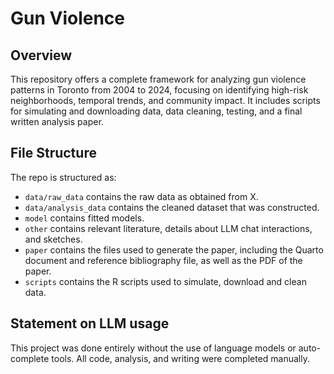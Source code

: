 # Gun Violence

## Overview

This repository offers a complete framework for analyzing gun violence patterns in Toronto from 2004 to 2024, focusing on identifying high-risk neighborhoods, temporal trends, and community impact. It includes scripts for simulating and downloading data, data cleaning, testing, and a final written analysis paper.

## File Structure

The repo is structured as:

-   `data/raw_data` contains the raw data as obtained from X.
-   `data/analysis_data` contains the cleaned dataset that was constructed.
-   `model` contains fitted models. 
-   `other` contains relevant literature, details about LLM chat interactions, and sketches.
-   `paper` contains the files used to generate the paper, including the Quarto document and reference bibliography file, as well as the PDF of the paper. 
-   `scripts` contains the R scripts used to simulate, download and clean data.


## Statement on LLM usage

This project was done entirely without the use of language models or auto-complete tools. All code, analysis, and writing were completed manually.
